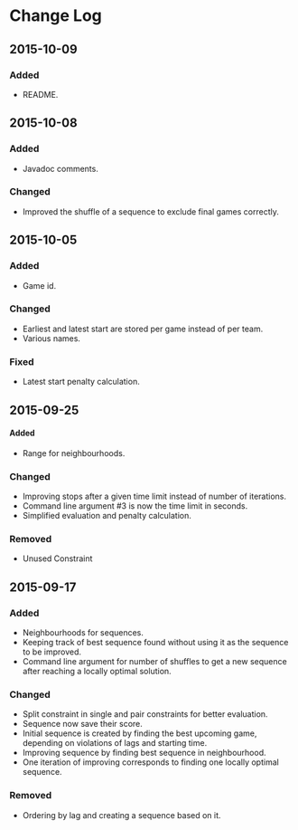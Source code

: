 # Change Log

## 2015-10-09
### Added
- README.

## 2015-10-08
### Added
- Javadoc comments.

### Changed
- Improved the shuffle of a sequence to exclude final games correctly.

## 2015-10-05
### Added 
- Game id.

### Changed
- Earliest and latest start are stored per game instead of per team.
- Various names.

### Fixed
- Latest start penalty calculation.

## 2015-09-25
#### Added
- Range for neighbourhoods.

### Changed
- Improving stops after a given time limit instead of number of iterations.
- Command line argument #3 is now the time limit in seconds.
- Simplified evaluation and penalty calculation.

### Removed
- Unused Constraint

## 2015-09-17
### Added
- Neighbourhoods for sequences.
- Keeping track of best sequence found without using it as the sequence to be improved.
- Command line argument for number of shuffles to get a new sequence after reaching a locally optimal solution.

### Changed
- Split constraint in single and pair constraints for better evaluation.
- Sequence now save their score.
- Initial sequence is created by finding the best upcoming game, depending on violations of lags and starting time.
- Improving sequence by finding best sequence in neighbourhood.
- One iteration of improving corresponds to finding one locally optimal sequence.

### Removed
- Ordering by lag and creating a sequence based on it.
